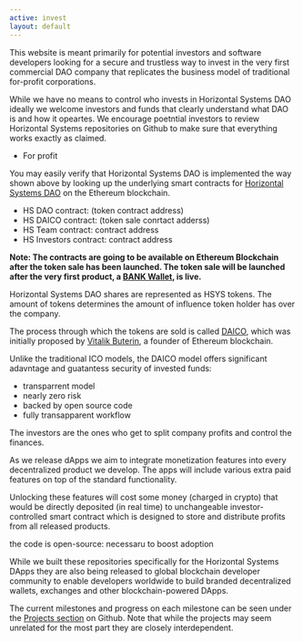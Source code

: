 ```yaml
---
active: invest
layout: default
---
```


This website is meant primarily for potential investors and software developers looking for a secure and trustless way to invest in the very first commercial DAO company that replicates the business model of traditional for-profit corporations.

While we have no means to control who invests in Horizontal Systems DAO ideally we welcome investors and funds that clearly understand what DAO is and how it opeartes. We encourage poetntial investors to review Horizontal Systems repositories on Github to make sure that everything works exactly as claimed.








 - For profit

You may easily verify that Horizontal Systems DAO is implemented the way shown above by looking up the underlying smart contracts for [Horizontal Systems DAO](https://github.com/horizontalsystems/daico-smart-contracts  ) on the Ethereum blockchain.

- HS DAO contract: (token contract address)
- HS DAICO contract: (token sale conrtact adderss)
- HS Team contract: contract address
- HS Investors contract: contract address

**Note: The contracts are going to be available on Ethereum Blockchain after the token sale has been launched. The token sale will be launched after the very first product, a [BANK Wallet](https://github.com/orgs/horizontalsystems/projects/2), is live.**

Horizontal Systems DAO shares are represented as HSYS tokens. The amount of tokens determines the amount of influence token holder has over the company.

The process through which the tokens are sold is called [DAICO](https://cointelegraph.com/explained/what-is-a-daico-explained), which was initially proposed by [Vitalik Buterin](https://en.wikipedia.org/wiki/Vitalik_Buterin), a founder of Ethereum blockchain. 


Unlike the traditional ICO models, the DAICO model offers significant adavntage and guatantess security of invested funds:

- transparrent model
- nearly zero risk
- backed by open source code
- fully transapparent workflow

The investors are the ones who get to split company profits and control the finances. 

As we release dApps we aim to integrate monetization features into every decentralized product we develop. The apps will include various extra paid features on top of the standard functionality. 

Unlocking these features will cost some money (charged in crypto) that would be directly deposited (in real time) to unchangeable investor-controlled smart contract which is designed to store and distribute profits from all released products. 


the code is open-source: necessaru to boost adoption

While we built these repositories specifically for the Horizontal Systems DApps they are also being released to global blockchain developer community to enable developers worldwide to build branded decentralized wallets, exchanges and other blockchain-powered DApps.

The current milestones and progress on each milestone can be seen under the [Projects section](https://github.com/orgs/horizontalsystems/projects) on Github. Note that while the projects may seem unrelated for the most part they are closely interdependent. 
